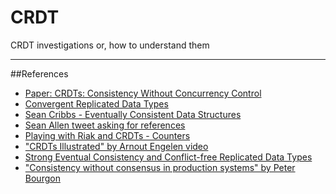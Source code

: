 # CRDT
CRDT investigations or, how to understand them

---------------------------
##References
* [Paper: CRDTs: Consistency Without Concurrency Control](http://highscalability.com/blog/2010/12/23/paper-crdts-consistency-without-concurrency-control.html)
* [Convergent Replicated Data Types](http://kellabyte.com/2013/05/20/convergent-replicated-data-types/)
* [Sean Cribbs - Eventually Consistent Data Structures](https://vimeo.com/43903960)
* [Sean Allen tweet asking for references](https://twitter.com/SeanTAllen/status/652506082477244417)
* [Playing with Riak and CRDTs - Counters](http://www.paperplanes.de/2012/6/27/playing-with-riak-and-crdts.html)
* ["CRDTs Illustrated" by Arnout Engelen video](https://youtu.be/9xFfOhasiOE)
* [Strong Eventual Consistency and Conflict-free Replicated Data Types](http://research.microsoft.com/apps/video/default.aspx?id=153540)
* ["Consistency without consensus in production systems" by Peter Bourgon](https://youtu.be/em9zLzM8O7c)

